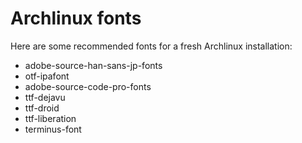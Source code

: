 Archlinux fonts
===============


Here are some recommended fonts for a fresh Archlinux installation:

- adobe-source-han-sans-jp-fonts
- otf-ipafont
- adobe-source-code-pro-fonts
- ttf-dejavu
- ttf-droid
- ttf-liberation
- terminus-font
